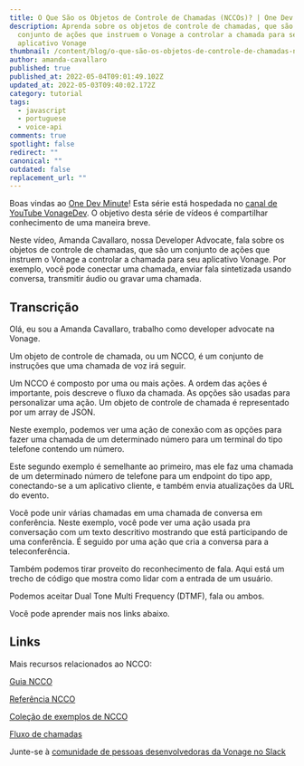 ```yaml
---
title: O Que São os Objetos de Controle de Chamadas (NCCOs)? | One Dev Minute
description: Aprenda sobre os objetos de controle de chamadas, que são um
  conjunto de ações que instruem o Vonage a controlar a chamada para seu
  aplicativo Vonage
thumbnail: /content/blog/o-que-são-os-objetos-de-controle-de-chamadas-nccos-one-dev-minute/title.png
author: amanda-cavallaro
published: true
published_at: 2022-05-04T09:01:49.102Z
updated_at: 2022-05-03T09:40:02.172Z
category: tutorial
tags:
  - javascript
  - portuguese
  - voice-api
comments: true
spotlight: false
redirect: ""
canonical: ""
outdated: false
replacement_url: ""
---
```

Boas vindas ao [One Dev Minute](https://www.youtube.com/playlist?list=PLWYngsniPr_mwb65DDl3Kr6xeh6l7_pVY)! Esta série está hospedada no [canal de YouTube VonageDev](https://www.youtube.com/vonagedev). O objetivo desta série de vídeos é compartilhar conhecimento de uma maneira breve.

Neste vídeo, Amanda Cavallaro, nossa Developer Advocate, fala sobre os objetos de controle de chamadas, que são um conjunto de ações que instruem o Vonage a controlar a chamada para seu aplicativo Vonage. Por exemplo, você pode conectar uma chamada, enviar fala sintetizada usando conversa, transmitir áudio ou gravar uma chamada.

<youtube id="Mfw9GP8CoSw"></youtube>

## Transcrição

Olá, eu sou a Amanda Cavallaro, trabalho como developer advocate na Vonage.

Um objeto de controle de chamada, ou um NCCO, é um conjunto de instruções que uma chamada de voz irá seguir.

Um NCCO é composto por uma ou mais ações. A ordem das ações é importante, pois descreve o fluxo da chamada. As opções são usadas para personalizar uma ação. Um objeto de controle de chamada é representado por um array de JSON.

Neste exemplo, podemos ver uma ação de conexão com as opções para fazer uma chamada de um determinado número para um terminal do tipo telefone contendo um número.

Este segundo exemplo é semelhante ao primeiro, mas ele faz uma chamada de um determinado número de telefone para um endpoint do tipo app, conectando-se a um aplicativo cliente, e também envia atualizações da URL do evento.

Você pode unir várias chamadas em uma chamada de conversa em conferência. Neste exemplo, você pode ver uma ação usada pra conversação com um texto descritivo mostrando que está participando de uma conferência. É seguido por uma ação que cria a conversa para a teleconferência.

Também podemos tirar proveito do reconhecimento de fala. Aqui está um trecho de código que mostra como lidar com a entrada de um usuário.

Podemos aceitar Dual Tone Multi Frequency (DTMF), fala ou ambos.

Você pode aprender mais nos links abaixo.

## Links

Mais recursos relacionados ao NCCO:

[Guia NCCO](https://developer.vonage.com/voice/voice-api/guides/ncco)

[Referência NCCO](https://developer.vonage.com/voice/voice-api/ncco-reference)

[Coleção de exemplos de NCCO](https://learn.vonage.com/blog/2019/10/25/introducing-the-ncco-examples-collection-dr/)

[Fluxo de chamadas](https://developer.vonage.com/voice/voice-api/guides/call-flow)

Junte-se à [comunidade de pessoas desenvolvedoras da Vonage no Slack](https://developer.vonage.com/community/slack)
